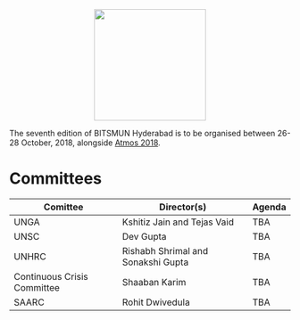 <!-- TITLE: BITSMUN 2018 -->
<!-- SUBTITLE: The 2018 edition of BITSMUN is to be held from 26th - 28th October, 2018. -->

<center>
<img src="https://wiki.bits-hyd.org/uploads/bitsmun/bitsmun-2018.jpg" width = 200px>
</center>

The seventh edition of BITSMUN Hyderabad is to be organised between 26-28 October, 2018, alongside [Atmos 2018](/fests/atmos/2018).
# Committees
<center>

| Comittee | Director(s) | Agenda |
|--|--|--|
| UNGA | Kshitiz Jain and Tejas Vaid | TBA | 
| UNSC | Dev Gupta | TBA |
| UNHRC | Rishabh Shrimal and Sonakshi Gupta | TBA |
| Continuous Crisis Committee | Shaaban Karim | TBA |
| SAARC | Rohit Dwivedula | TBA |

</center>